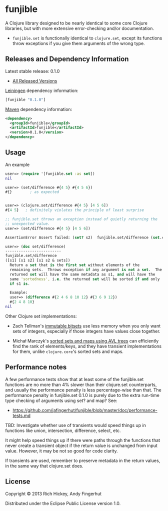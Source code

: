 # funjible

A Clojure library designed to be nearly identical to some core Clojure
libraries, but with more extensive error-checking and/or
documentation.

* `funjible.set` is functionally identical to `clojure.set`, except
  its functions throw exceptions if you give them arguments of the
  wrong type.


## Releases and Dependency Information

Latest stable release: 0.1.0

* [All Released Versions](https://clojars.org/funjible/versions)

[Leiningen](https://github.com/technomancy/leiningen) dependency information:

```clojure
[funjible "0.1.0"]
```
[Maven](http://maven.apache.org/) dependency information:

```xml
<dependency>
  <groupId>funjible</groupId>
  <artifactId>funjible</artifactId>
  <version>0.1.0</version>
</dependency>
```


## Usage

An example 
```clojure
user=> (require '[funjible.set :as set])
nil

user=> (set/difference #{4 5} #{4 5 6})
#{}        ; as expected


user=> (clojure.set/difference #{4 5} [4 5 6])
#{4 5}   ; definitely violates the principle of least surprise

;; funjible.set throws an exception instead of quietly returning the
;; unexpected value.
user=> (set/difference #{4 5} [4 5 6])

AssertionError Assert failed: (set? s2)  funjible.set/difference (set.clj:60)

user=> (doc set/difference)
-------------------------
funjible.set/difference
([s1] [s1 s2] [s1 s2 & sets])
  Return a set that is the first set without elements of the
  remaining sets.  Throws exception if any argument is not a set.  The
  returned set will have the same metadata as s1, and will have the
  same 'sortedness', i.e. the returned set will be sorted if and only
  if s1 is.

  Example:
  user=> (difference #{2 4 6 8 10 12} #{3 6 9 12})
  #{2 4 8 10}
nil
```

Other Clojure set implementations:

* Zach Tellman's [immutable
  bitsets](https://github.com/ztellman/immutable-bitset) use less
  memory when you only want sets of integers, especially if those
  integers have values close together.

* Michał Marczyk's [sorted sets and maps using AVL
  trees](https://github.com/michalmarczyk/avl.clj) can efficiently
  find the rank of elements/keys, and they have transient
  implementations for them, unlike `clojure.core`'s sorted sets and
  maps.


## Performance notes

A few performance tests show that at least some of the funjible.set
functions are no more than 4% slower than their clojure.set
counterparts, and usually the performance penalty is less
percentage-wise than that.  The performance penalty in funjible.set
0.1.0 is purely due to the extra run-time type checking of arguments
using set?  and map?  See:

* https://github.com/jafingerhut/funjible/blob/master/doc/performance-tests.md


TBD: Investigate whether use of transients would speed things up in
functions like union, intersection, difference, select, etc.

It might help speed things up if there were paths through the
functions that never create a transient object if the return value is
unchanged from input value.  However, it may be not so good for code
clarity.

If transients are used, remember to preserve metadata in the return
values, in the same way that clojure.set does.


## License

Copyright © 2013 Rich Hickey, Andy Fingerhut

Distributed under the Eclipse Public License version 1.0.
